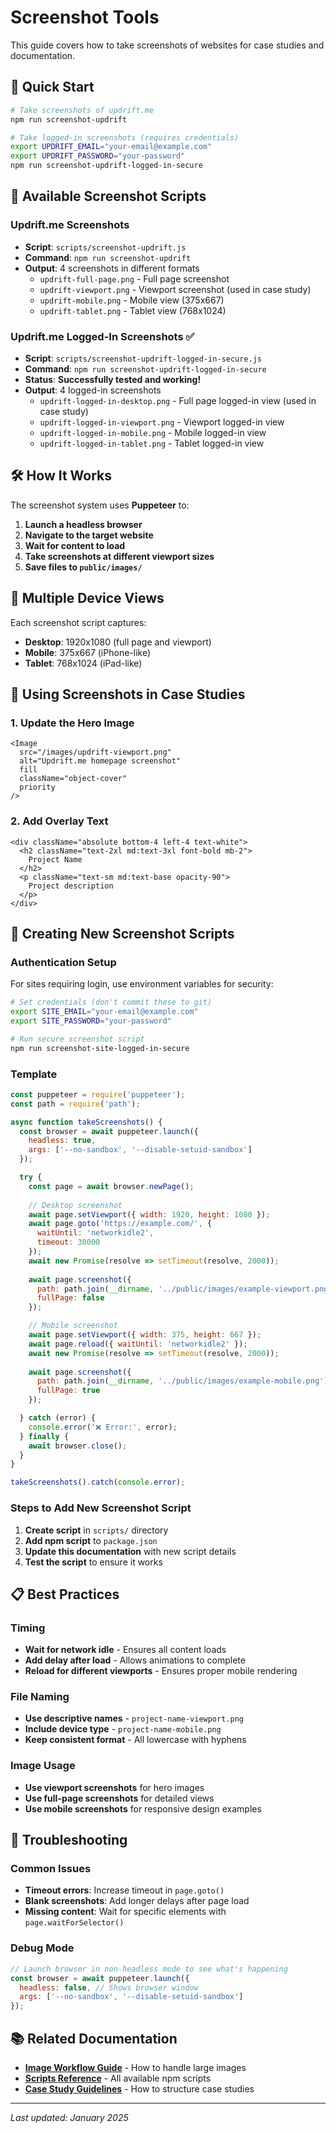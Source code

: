# Screenshot Tools

This guide covers how to take screenshots of websites for case studies and documentation.

## 🚀 Quick Start

```bash
# Take screenshots of updrift.me
npm run screenshot-updrift

# Take logged-in screenshots (requires credentials)
export UPDRIFT_EMAIL="your-email@example.com"
export UPDRIFT_PASSWORD="your-password"
npm run screenshot-updrift-logged-in-secure
```

## 📸 Available Screenshot Scripts

### Updrift.me Screenshots
- **Script**: `scripts/screenshot-updrift.js`
- **Command**: `npm run screenshot-updrift`
- **Output**: 4 screenshots in different formats
  - `updrift-full-page.png` - Full page screenshot
  - `updrift-viewport.png` - Viewport screenshot (used in case study)
  - `updrift-mobile.png` - Mobile view (375x667)
  - `updrift-tablet.png` - Tablet view (768x1024)

### Updrift.me Logged-In Screenshots ✅
- **Script**: `scripts/screenshot-updrift-logged-in-secure.js`
- **Command**: `npm run screenshot-updrift-logged-in-secure`
- **Status**: **Successfully tested and working!**
- **Output**: 4 logged-in screenshots
  - `updrift-logged-in-desktop.png` - Full page logged-in view (used in case study)
  - `updrift-logged-in-viewport.png` - Viewport logged-in view
  - `updrift-logged-in-mobile.png` - Mobile logged-in view
  - `updrift-logged-in-tablet.png` - Tablet logged-in view

## 🛠️ How It Works

The screenshot system uses **Puppeteer** to:
1. **Launch a headless browser**
2. **Navigate to the target website**
3. **Wait for content to load**
4. **Take screenshots at different viewport sizes**
5. **Save files to `public/images/`**

## 📱 Multiple Device Views

Each screenshot script captures:
- **Desktop**: 1920x1080 (full page and viewport)
- **Mobile**: 375x667 (iPhone-like)
- **Tablet**: 768x1024 (iPad-like)

## 🎯 Using Screenshots in Case Studies

### 1. Update the Hero Image
```tsx
<Image
  src="/images/updrift-viewport.png"
  alt="Updrift.me homepage screenshot"
  fill
  className="object-cover"
  priority
/>
```

### 2. Add Overlay Text
```tsx
<div className="absolute bottom-4 left-4 text-white">
  <h2 className="text-2xl md:text-3xl font-bold mb-2">
    Project Name
  </h2>
  <p className="text-sm md:text-base opacity-90">
    Project description
  </p>
</div>
```

## 🔧 Creating New Screenshot Scripts

### Authentication Setup
For sites requiring login, use environment variables for security:

```bash
# Set credentials (don't commit these to git)
export SITE_EMAIL="your-email@example.com"
export SITE_PASSWORD="your-password"

# Run secure screenshot script
npm run screenshot-site-logged-in-secure
```

### Template
```javascript
const puppeteer = require('puppeteer');
const path = require('path');

async function takeScreenshots() {
  const browser = await puppeteer.launch({
    headless: true,
    args: ['--no-sandbox', '--disable-setuid-sandbox']
  });

  try {
    const page = await browser.newPage();
    
    // Desktop screenshot
    await page.setViewport({ width: 1920, height: 1080 });
    await page.goto('https://example.com/', { 
      waitUntil: 'networkidle2',
      timeout: 30000 
    });
    await new Promise(resolve => setTimeout(resolve, 2000));
    
    await page.screenshot({
      path: path.join(__dirname, '../public/images/example-viewport.png'),
      fullPage: false
    });

    // Mobile screenshot
    await page.setViewport({ width: 375, height: 667 });
    await page.reload({ waitUntil: 'networkidle2' });
    await new Promise(resolve => setTimeout(resolve, 2000));
    
    await page.screenshot({
      path: path.join(__dirname, '../public/images/example-mobile.png'),
      fullPage: true
    });

  } catch (error) {
    console.error('❌ Error:', error);
  } finally {
    await browser.close();
  }
}

takeScreenshots().catch(console.error);
```

### Steps to Add New Screenshot Script
1. **Create script** in `scripts/` directory
2. **Add npm script** to `package.json`
3. **Update this documentation** with new script details
4. **Test the script** to ensure it works

## 📋 Best Practices

### Timing
- **Wait for network idle** - Ensures all content loads
- **Add delay after load** - Allows animations to complete
- **Reload for different viewports** - Ensures proper mobile rendering

### File Naming
- **Use descriptive names** - `project-name-viewport.png`
- **Include device type** - `project-name-mobile.png`
- **Keep consistent format** - All lowercase with hyphens

### Image Usage
- **Use viewport screenshots** for hero images
- **Use full-page screenshots** for detailed views
- **Use mobile screenshots** for responsive design examples

## 🐛 Troubleshooting

### Common Issues
- **Timeout errors**: Increase timeout in `page.goto()`
- **Blank screenshots**: Add longer delays after page load
- **Missing content**: Wait for specific elements with `page.waitForSelector()`

### Debug Mode
```javascript
// Launch browser in non-headless mode to see what's happening
const browser = await puppeteer.launch({
  headless: false, // Shows browser window
  args: ['--no-sandbox', '--disable-setuid-sandbox']
});
```

## 📚 Related Documentation

- **[Image Workflow Guide](../IMAGE-WORKFLOW.md)** - How to handle large images
- **[Scripts Reference](scripts.md)** - All available npm scripts
- **[Case Study Guidelines](case-studies.md)** - How to structure case studies

---

*Last updated: January 2025* 